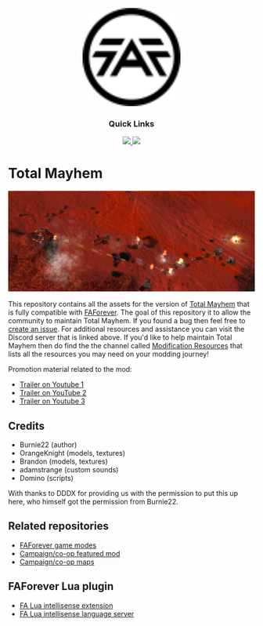 <div align='center'>

<img width="200px" height="200px" src="faforever-logo.svg"/>
  
### Quick Links
  
<a href='https://discord.gg/mqJmjQgUUk'>
  
<img src='https://img.shields.io/badge/Discord-blue?style=for-the-badge'>
  
</a>
  
<a href='https://forum.faforever.com/category/11/modding-tools'>
  
<img src='https://img.shields.io/badge/Forums-gray?style=for-the-badge'>
  
</a>
  
<br />
  
</div>

# Total Mayhem

<img src="banner.png" />

This repository contains all the assets for the version of [Total Mayhem](https://www.moddb.com/mods/total-mayhem1) that is fully compatible with [FAForever](https://www.faforever.com/). The goal of this repository it to allow the community to maintain Total Mayhem. If you found a bug then feel free to [create an issue](https://github.com/FAForever/fa-total-mayhem/issues). For additional resources and assistance you can visit the Discord server that is linked above. If you'd like to help maintain Total Mayhem then do find the the channel called [Modification Resources](https://discord.gg/eQZRwhAP) that lists all the resources you may need on your modding journey!

Promotion material related to the mod:

- [Trailer on Youtube 1](https://www.youtube.com/watch?v=rNLC96tXn_0)
- [Trailer on YouTube 2](https://www.youtube.com/watch?v=VL9jFmC1lmI)
- [Trailer on Youtube 3](https://www.youtube.com/watch?v=W7CyMsra_aM)

## Credits

- Burnie22 (author)
- OrangeKnight (models, textures)
- Brandon (models, textures)
- adamstrange (custom sounds)
- Domino (scripts)

With thanks to DDDX for providing us with the permission to put this up here, who himself got the permission from Burnie22.

## Related repositories

- [FAForever game modes](https://github.com/FAForever/fa)
- [Campaign/co-op featured mod](https://github.com/FAForever/fa-coop)
- [Campaign/co-op maps](https://github.com/FAForever/faf-coop-maps)

## FAForever Lua plugin

- [FA Lua intellisense extension](https://github.com/FAForever/fa-lua-vscode-extension)
- [FA Lua intellisense language server](https://github.com/FAForever/fa-lua-language-server)
